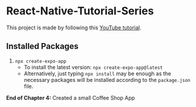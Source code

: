 # React-Native-Tutorial-Series
This project is made by following this [YouTube tutorial](https://youtu.be/WDunoPNBxKA?si=tLiFyiabczh7T0sb).

## Installed Packages

1. `npx create-expo-app`
    - To install the latest version: `npx create-expo-app@latest`
    - Alternatively, just typing `npx install` may be enough as the necessary packages will be installed according to the `package.json` file.

**End of Chapter 4:**
Created a small Coffee Shop App
